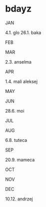# bdayz

JAN

4.1. glo
26.1. baka

FEB

MAR

2.3. anselma

APR

1.4. mali aleksej

MAY

JUN

28.6. moi

JUL

AUG

6.8. tuteca

SEP

20.9. mameca

OCT

NOV

DEC

10.12. andrzej
